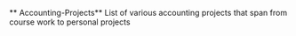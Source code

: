 ** Accounting-Projects**
List of various accounting projects that span from course work to personal projects
